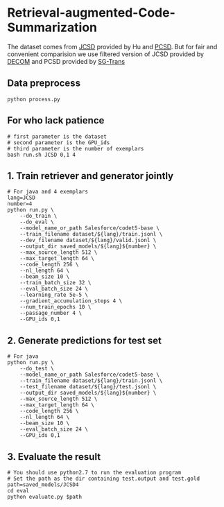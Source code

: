 # Retrieval-augmented-Code-Summarization

The dataset comes from [JCSD](https://github.com/xing-hu/TL-CodeSum) provided by Hu and [PCSD](https://github.com/EdinburghNLP/code-docstring-corpus). But for fair and convenient comparision we use filtered version of JCSD provided by [DECOM](https://github.com/ase-decom/ASE22_DECOM/tree/master/dataset/JCSD) and PCSD provided by [SG-Trans](https://github.com/shuzhenggao/SG-Trans/tree/master/python/data)

## Data preprocess
```
python process.py
```
## For who lack patience
```
# first parameter is the dataset
# second parameter is the GPU_ids
# third parameter is the number of exemplars
bash run.sh JCSD 0,1 4
```

## 1. Train retriever and generator jointly
```
# For java and 4 exemplars
lang=JCSD
number=4
python run.py \
	--do_train \
	--do_eval \
	--model_name_or_path Salesforce/codet5-base \
	--train_filename dataset/${lang}/train.jsonl \
	--dev_filename dataset/${lang}/valid.jsonl \
	--output_dir saved_models/${lang}${number} \
	--max_source_length 512 \
	--max_target_length 64 \
	--code_length 256 \
	--nl_length 64 \
	--beam_size 10 \
	--train_batch_size 32 \
	--eval_batch_size 24 \
	--learning_rate 5e-5 \
	--gradient_accumulation_steps 4 \
	--num_train_epochs 10 \
	--passage_number 4 \
	--GPU_ids 0,1
```

## 2. Generate predictions for test set
```
# For java
python run.py \
	--do_test \
	--model_name_or_path Salesforce/codet5-base \
	--train_filename dataset/${lang}/train.jsonl \
	--test_filename dataset/${lang}/test.jsonl \
	--output_dir saved_models/${lang}${number} \
	--max_source_length 512 \
	--max_target_length 64 \
	--code_length 256 \
	--nl_length 64 \
	--beam_size 10 \
	--eval_batch_size 24 \
	--GPU_ids 0,1
```

## 3. Evaluate the result
```
# You should use python2.7 to run the evaluation program
# Set the path as the dir containing test.output and test.gold
path=saved_models/JCSD4
cd eval
python evaluate.py $path
```
